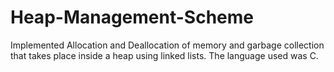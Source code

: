 # Heap-Management-Scheme
 Implemented Allocation and Deallocation of memory and garbage collection that takes place inside a heap using linked lists. The language used was C.
